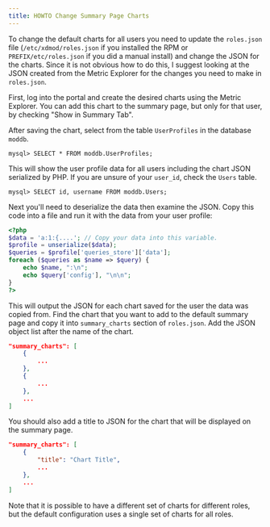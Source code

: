 ```yaml
---
title: HOWTO Change Summary Page Charts
---
```


To change the default charts for all users you need to update the
`roles.json` file (`/etc/xdmod/roles.json` if you installed the RPM or
`PREFIX/etc/roles.json` if you did a manual install) and change the JSON
for the charts. Since it is not obvious how to do this, I suggest
looking at the JSON created from the Metric Explorer for the changes you
need to make in `roles.json`.

First, log into the portal and create the desired charts using the
Metric Explorer.  You can add this chart to the summary page, but only
for that user, by checking "Show in Summary Tab".

After saving the chart, select from the table `UserProfiles` in the
database `moddb`.

    mysql> SELECT * FROM moddb.UserProfiles;

This will show the user profile data for all users including the chart
JSON serialized by PHP. If you are unsure of your `user_id`, check the
`Users` table.

    mysql> SELECT id, username FROM moddb.Users;

Next you'll need to deserialize the data then examine the JSON.  Copy
this code into a file and run it with the data from your user profile:

```php
<?php
$data = 'a:1:{....'; // Copy your data into this variable.
$profile = unserialize($data);
$queries = $profile['queries_store']['data'];
foreach ($queries as $name => $query) {
    echo $name, ":\n";
    echo $query['config'], "\n\n";
}
?>

```

This will output the JSON for each chart saved for the user the data was
copied from.  Find the chart that you want to add to the default summary
page and copy it into `summary_charts` section of `roles.json`.  Add the
JSON object list after the name of the chart.

```json
"summary_charts": [
    {
        ...
    },
    {
        ...
    },
    ...
]
```

You should also add a title to JSON for the chart that will be displayed
on the summary page.

```json
"summary_charts": [
    {
        "title": "Chart Title",
        ...
    },
    ...
]
```

Note that it is possible to have a different set of charts for different
roles, but the default configuration uses a single set of charts for all
roles.
